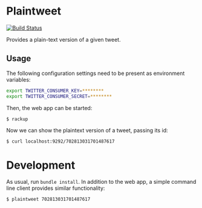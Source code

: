 # Plaintweet

[![Build Status](https://travis-ci.org/nerab/plaintweet.svg?branch=master)](https://travis-ci.org/nerab/plaintweet)

Provides a plain-text version of a given tweet.

## Usage

The following configuration settings need to be present as environment variables:

```bash
export TWITTER_CONSUMER_KEY=********
export TWITTER_CONSUMER_SECRET=********
```

Then, the web app can be started:

```
$ rackup
```

Now we can show the plaintext version of a tweet, passing its id:

```
$ curl localhost:9292/702813031701487617
```

# Development

As usual, run `bundle install`. In addition to the web app, a simple command line client provides similar functionality:

```
$ plaintweet 702813031701487617
```
